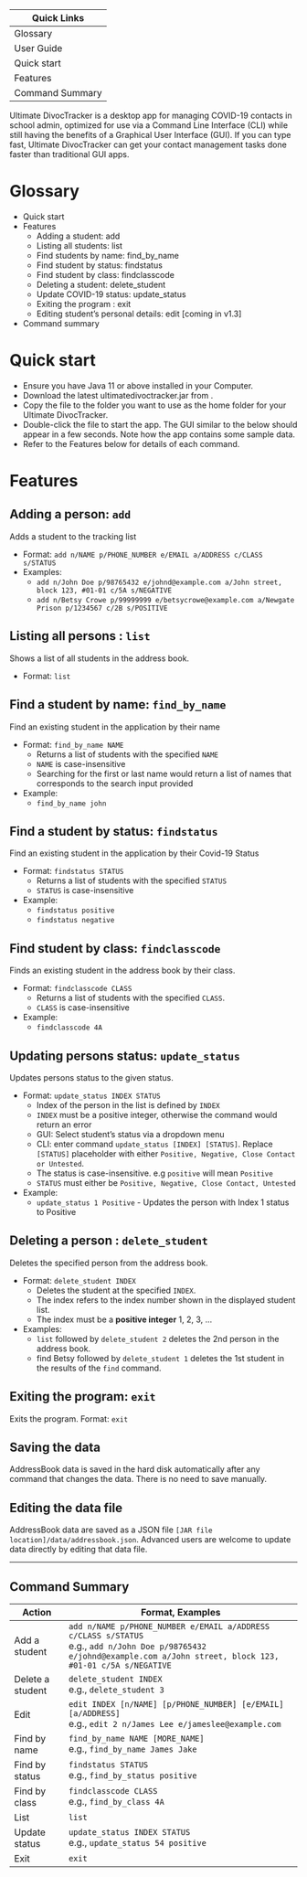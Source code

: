 
| Quick Links     |
|-----------------|
| Glossary        |
| User Guide      |
| Quick start     |
| Features        |
| Command Summary |


Ultimate DivocTracker is a desktop app for managing COVID-19 contacts in school admin, optimized for use via a Command Line Interface (CLI) while still having the benefits of a Graphical User Interface (GUI). If you can type fast, Ultimate DivocTracker can get your contact management tasks done faster than traditional GUI apps.

# Glossary
- Quick start
- Features
  - Adding a student: add
  - Listing all students: list
  - Find students by name: find_by_name
  - Find student by status:  findstatus
  - Find student by class: findclasscode
  - Deleting a student: delete_student
  - Update COVID-19 status: update_status
  - Exiting the program : exit
  - Editing student’s personal details: edit [coming in v1.3]
- Command summary

# Quick start
- Ensure you have Java 11 or above installed in your Computer.
- Download the latest ultimatedivoctracker.jar from <website link>.
- Copy the file to the folder you want to use as the home folder for your Ultimate DivocTracker.
- Double-click the file to start the app. The GUI similar to the below should appear in a few seconds. Note how the app contains some sample data.
- Refer to the Features below for details of each command.



# Features
## Adding a person: `add`
Adds a student to the tracking list
- Format: `add n/NAME p/PHONE_NUMBER e/EMAIL a/ADDRESS​ c/CLASS s/STATUS`
- Examples:
  - `add n/John Doe p/98765432 e/johnd@example.com a/John street, block 123, #01-01 c/5A s/NEGATIVE`
  - `add n/Betsy Crowe p/99999999 e/betsycrowe@example.com a/Newgate Prison p/1234567 c/2B s/POSITIVE`

## Listing all persons : `list`
Shows a list of all students in the address book.
- Format: `list`

## Find a student by name: `find_by_name`
Find an existing student in the application by their name
- Format: `find_by_name NAME`
  - Returns a list of students with the specified `NAME`
  - `NAME` is case-insensitive
  - Searching for the first or last name would return a list of names that corresponds to the search input provided
- Example:
  - `find_by_name john`

## Find a student by status: `findstatus`
Find an existing student in the application by their Covid-19 Status
- Format: `findstatus STATUS`
  - Returns a list of students with the specified `STATUS`
  - `STATUS` is case-insensitive
- Example:
  - `findstatus positive`
  - `findstatus negative`

## Find student by class: `findclasscode`
Finds an existing student in the address book by their class.
- Format: `findclasscode CLASS`
  - Returns a list of students with the specified `CLASS`.
  - `CLASS` is case-insensitive
- Example:
  - `findclasscode 4A`

## Updating persons status: `update_status`
Updates persons status to the given status.
- Format: `update_status INDEX STATUS`
  - Index of the person in the list is defined by `INDEX`
  - `INDEX` must be a positive integer, otherwise the command would return an error
  - GUI: Select student’s status via a dropdown menu
  - CLI: enter command `update_status [INDEX] [STATUS]`. Replace `[STATUS]` placeholder with either `Positive, Negative, Close Contact or Untested`.
  - The status is case-insensitive. e.g `positive` will mean `Positive`
  - `STATUS` must either be `Positive, Negative, Close Contact, Untested`
- Example:
  - `update_status 1 Positive` - Updates the person with Index 1 status to Positive

## Deleting a person : `delete_student`
Deletes the specified person from the address book.
- Format: `delete_student INDEX`
  - Deletes the student at the specified `INDEX`.
  - The index refers to the index number shown in the displayed student list.
  - The index must be a **positive integer** 1, 2, 3, ...
- Examples:
  - `list` followed by `delete_student 2` deletes the 2nd person in the address book.
  - find Betsy followed by `delete_student 1` deletes the 1st student in the results of the `find` command.


## Exiting the program: `exit`
Exits the program.
Format: `exit`
## Saving the data
AddressBook data is saved in the hard disk automatically after any command that changes the data. There is no need to save manually.

## Editing the data file
AddressBook data are saved as a JSON file `[JAR file location]/data/addressbook.json`. Advanced users are welcome to update data directly by editing that data file.

----------------

## Command Summary
| Action           | Format, Examples                                                                                                                                                          |
|------------------|---------------------------------------------------------------------------------------------------------------------------------------------------------------------------|
| Add a student    | `add n/NAME p/PHONE_NUMBER e/EMAIL a/ADDRESS c/CLASS s/STATUS`<br/>e.g., `add n/John Doe p/98765432 e/johnd@example.com a/John street, block 123, #01-01 c/5A s/NEGATIVE` |
| Delete a student | `delete_student INDEX`<br/>e.g., `delete_student 3`                                                                                                                       |
| Edit             | `edit INDEX [n/NAME] [p/PHONE_NUMBER] [e/EMAIL] [a/ADDRESS]`<br/>e.g., `edit 2 n/James Lee e/jameslee@example.com`                                                        |
| Find by name     | `find_by_name NAME [MORE_NAME]`<br/>e.g., `find_by_name James Jake`                                                                                                       |
| Find by status   | `findstatus STATUS`<br/>e.g., `find_by_status positive`                                                                                                                   |
| Find by class    | `findclasscode CLASS`<br/>e.g., `find_by_class 4A`                                                                                                                        |
| List             | `list`                                                                                                                                                                    |
| Update status    | `update_status INDEX STATUS`<br/>e.g., `update_status 54 positive`                                                                                                        |
| Exit             | `exit`                                                                                                                                                                    |
